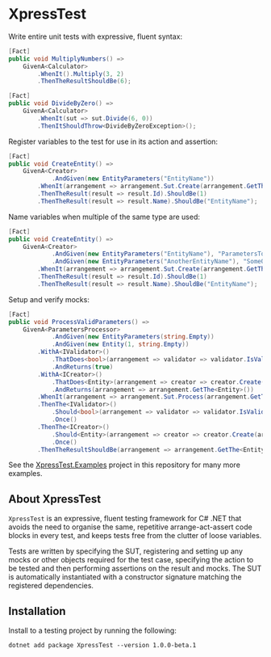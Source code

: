 # XpressTest

Write entire unit tests with expressive, fluent syntax:
```cs
[Fact]
public void MultiplyNumbers() =>
    GivenA<Calculator>
        .WhenIt().Multiply(3, 2)
        .ThenTheResultShouldBe(6);

[Fact]
public void DivideByZero() =>
    GivenA<Calculator>
        .WhenIt(sut => sut.Divide(6, 0))
        .ThenItShouldThrow<DivideByZeroException>();
```

Register variables to the test for use in its action and assertion:
```cs
[Fact]
public void CreateEntity() =>
    GivenA<Creator>
            .AndGiven(new EntityParameters("EntityName"))
        .WhenIt(arrangement => arrangement.Sut.Create(arrangement.GetThe<EntityParameters>()))
        .ThenTheResult(result => result.Id).ShouldBe(1)
        .ThenTheResult(result => result.Name).ShouldBe("EntityName");
```

Name variables when multiple of the same type are used:
```cs
[Fact]
public void CreateEntity() =>
    GivenA<Creator>
            .AndGiven(new EntityParameters("EntityName"), "ParametersToUse")
            .AndGiven(new EntityParameters("AnotherEntityName"), "SomeOtherParameters")
        .WhenIt(arrangement => arrangement.Sut.Create(arrangement.GetThe<EntityParameters>("ParametersToUse")))
        .ThenTheResult(result => result.Id).ShouldBe(1)
        .ThenTheResult(result => result.Name).ShouldBe("EntityName");
```

Setup and verify mocks:
```cs
[Fact]
public void ProcessValidParameters() =>
    GivenA<ParametersProcessor>
            .AndGiven(new EntityParameters(string.Empty))
            .AndGiven(new Entity(1, string.Empty))
        .WithA<IValidator>()
            .ThatDoes<bool>(arrangement => validator => validator.IsValid(arrangement.GetThe<EntityParameters>()))
            .AndReturns(true)
        .WithA<ICreator>()
            .ThatDoes<Entity>(arrangement => creator => creator.Create(arrangement.GetThe<EntityParameters>()))
            .AndReturns(arrangement => arrangement.GetThe<Entity>())
        .WhenIt(arrangement => arrangement.Sut.Process(arrangement.GetThe<EntityParameters>()))
        .ThenThe<IValidator>()
            .Should<bool>(arrangement => validator => validator.IsValid(arrangement.GetThe<EntityParameters>()))
            .Once()
        .ThenThe<ICreator>()
            .Should<Entity>(arrangement => creator => creator.Create(arrangement.GetThe<EntityParameters>()))
            .Once()
        .ThenTheResultShouldBe(arrangement => arrangement.GetThe<Entity>());
```

See the [XpressTest.Examples](https://github.com/JonnyOrman/XpressTest/tree/main/XpressTest.Examples/Tests) project in this repository for many more examples.

## About XpressTest

`XpressTest` is an expressive, fluent testing framework for C# .NET that avoids the need to organise the same, repetitive arrange-act-assert code blocks in every test, and keeps tests free from the clutter of loose variables.

Tests are written by specifying the SUT, registering and setting up any mocks or other objects required for the test case, specifying the action to be tested and then performing assertions on the result and mocks. The SUT is automatically instantiated with a constructor signature matching the registered dependencies.

## Installation

Install to a testing project by running the following:
```
dotnet add package XpressTest --version 1.0.0-beta.1
```
